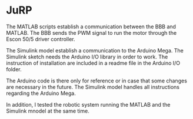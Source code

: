 # JuRP
The MATLAB scripts establish a communication between the BBB and MATLAB. The BBB sends the PWM signal to run the motor through the Escon 50/5 driver controller. 

The Simulink model establish a communication to the Arduino Mega. The Simulink sketch needs the Arduino I/O library in order to work. The instruction of installation are included in a readme file in the Arduino I/O folder. 

The Arduino code is there only for reference or in case that some changes are necessary in the future. The Simulink model handles all instructions regarding the Arduino Mega. 

In addition, I tested the robotic system running the MATLAB and the Simulink mnodel at the same time. 
